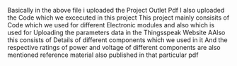Basically in the above file i uploaded the Project Outlet  Pdf
I also uploaded the Code which we excecuted in this project
This project mainly consisits of Code which we used for different Electronic modules and also which is used for Uploading the parameters data in the Thingsspeak Website
AAlso this consists of Details of different components which we used in it
And the respective ratings of power and voltage of different components are also mentioned
reference material also published in that particular pdf
